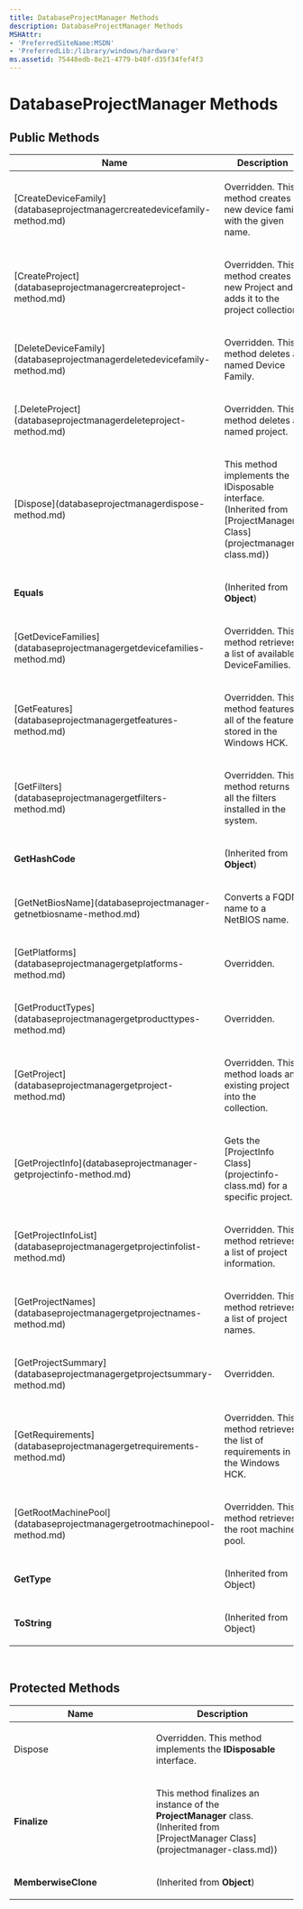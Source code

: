 ```yaml
---
title: DatabaseProjectManager Methods
description: DatabaseProjectManager Methods
MSHAttr:
- 'PreferredSiteName:MSDN'
- 'PreferredLib:/library/windows/hardware'
ms.assetid: 75448edb-8e21-4779-b40f-d35f34fef4f3
---
```


# DatabaseProjectManager Methods


## <span id="Public_Methods"></span><span id="public_methods"></span><span id="PUBLIC_METHODS"></span>Public Methods


<table>
<colgroup>
<col width="50%" />
<col width="50%" />
</colgroup>
<thead>
<tr class="header">
<th>Name</th>
<th>Description</th>
</tr>
</thead>
<tbody>
<tr class="odd">
<td><p>[CreateDeviceFamily](databaseprojectmanagercreatedevicefamily-method.md)</p></td>
<td><p>Overridden. This method creates a new device family with the given name.</p></td>
</tr>
<tr class="even">
<td><p>[CreateProject](databaseprojectmanagercreateproject-method.md)</p></td>
<td><p>Overridden. This method creates a new Project and adds it to the project collection.</p></td>
</tr>
<tr class="odd">
<td><p>[DeleteDeviceFamily](databaseprojectmanagerdeletedevicefamily-method.md)</p></td>
<td><p>Overridden. This method deletes a named Device Family.</p></td>
</tr>
<tr class="even">
<td><p>[.DeleteProject](databaseprojectmanagerdeleteproject-method.md)</p></td>
<td><p>Overridden. This method deletes a named project.</p></td>
</tr>
<tr class="odd">
<td><p>[Dispose](databaseprojectmanagerdispose-method.md)</p></td>
<td><p>This method implements the IDisposable interface. (Inherited from [ProjectManager Class](projectmanager-class.md))</p></td>
</tr>
<tr class="even">
<td><p><strong>Equals</strong></p></td>
<td><p>(Inherited from <strong>Object</strong>)</p></td>
</tr>
<tr class="odd">
<td><p>[GetDeviceFamilies](databaseprojectmanagergetdevicefamilies-method.md)</p></td>
<td><p>Overridden. This method retrieves a list of available DeviceFamilies.</p></td>
</tr>
<tr class="even">
<td><p>[GetFeatures](databaseprojectmanagergetfeatures-method.md)</p></td>
<td><p>Overridden. This method features all of the features stored in the Windows HCK.</p></td>
</tr>
<tr class="odd">
<td><p>[GetFilters](databaseprojectmanagergetfilters-method.md)</p></td>
<td><p>Overridden. This method returns all the filters installed in the system.</p></td>
</tr>
<tr class="even">
<td><p><strong>GetHashCode</strong></p></td>
<td><p>(Inherited from <strong>Object</strong>)</p></td>
</tr>
<tr class="odd">
<td><p>[GetNetBiosName](databaseprojectmanager-getnetbiosname-method.md)</p></td>
<td><p>Converts a FQDN name to a NetBIOS name.</p></td>
</tr>
<tr class="even">
<td><p>[GetPlatforms](databaseprojectmanagergetplatforms-method.md)</p></td>
<td><p>Overridden.</p></td>
</tr>
<tr class="odd">
<td><p>[GetProductTypes](databaseprojectmanagergetproducttypes-method.md)</p></td>
<td><p>Overridden.</p></td>
</tr>
<tr class="even">
<td><p>[GetProject](databaseprojectmanagergetproject-method.md)</p></td>
<td><p>Overridden. This method loads an existing project into the collection.</p></td>
</tr>
<tr class="odd">
<td><p>[GetProjectInfo](databaseprojectmanager-getprojectinfo-method.md)</p></td>
<td><p>Gets the [ProjectInfo Class](projectinfo-class.md) for a specific project.</p></td>
</tr>
<tr class="even">
<td><p>[GetProjectInfoList](databaseprojectmanagergetprojectinfolist-method.md)</p></td>
<td><p>Overridden. This method retrieves a list of project information.</p></td>
</tr>
<tr class="odd">
<td><p>[GetProjectNames](databaseprojectmanagergetprojectnames-method.md)</p></td>
<td><p>Overridden. This method retrieves a list of project names.</p></td>
</tr>
<tr class="even">
<td><p>[GetProjectSummary](databaseprojectmanagergetprojectsummary-method.md)</p></td>
<td><p>Overridden.</p></td>
</tr>
<tr class="odd">
<td><p>[GetRequirements](databaseprojectmanagergetrequirements-method.md)</p></td>
<td><p>Overridden. This method retrieves the list of requirements in the Windows HCK.</p></td>
</tr>
<tr class="even">
<td><p>[GetRootMachinePool](databaseprojectmanagergetrootmachinepool-method.md)</p></td>
<td><p>Overridden. This method retrieves the root machine pool.</p></td>
</tr>
<tr class="odd">
<td><p><strong>GetType</strong></p></td>
<td><p>(Inherited from Object)</p></td>
</tr>
<tr class="even">
<td><p><strong>ToString</strong></p></td>
<td><p>(Inherited from Object)</p></td>
</tr>
</tbody>
</table>

 

## <span id="Protected_Methods"></span><span id="protected_methods"></span><span id="PROTECTED_METHODS"></span>Protected Methods


<table>
<colgroup>
<col width="50%" />
<col width="50%" />
</colgroup>
<thead>
<tr class="header">
<th>Name</th>
<th>Description</th>
</tr>
</thead>
<tbody>
<tr class="odd">
<td><p>Dispose</p></td>
<td><p>Overridden. This method implements the <strong>IDisposable</strong> interface.</p></td>
</tr>
<tr class="even">
<td><p><strong>Finalize</strong></p></td>
<td><p>This method finalizes an instance of the <strong>ProjectManager</strong> class. (Inherited from [ProjectManager Class](projectmanager-class.md))</p></td>
</tr>
<tr class="odd">
<td><p><strong>MemberwiseClone</strong></p></td>
<td><p>(Inherited from <strong>Object</strong>)</p></td>
</tr>
</tbody>
</table>

 

 

 






